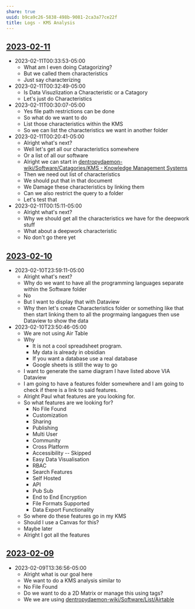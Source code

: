 ```yaml
---
share: true
uuid: b9ca9c26-5838-498b-9081-2ca3a77ce22f
title: Logs - KMS Analysis
---
```

## [2023-02-11](/undefined)

* 2023-02-11T00:33:53-05:00
	* What am I even doing Catagorizing?
	* But we called them characteristics
	* Just say characterizing
* 2023-02-11T00:32:49-05:00
	* Is Data Visuzlization a Characteristic or a Catagory
	* Let's just do Characteristics
* 2023-02-11T00:30:07-05:00
	* Yes file path restrictions can be done
	* So what do we want to do
	* List those characteristics within the KMS
	* So we can list the characteristics we want in another folder
* 2023-02-11T00:20:41-05:00
	* Alright what's next?
	* Well let's get all our characteristics somewhere
	* Or a list of all our software
	* Alright we can start in [dentropydaemon-wiki/Software/Catagories/KMS - Knowledge Management Systems](/undefined)
	* Then we need out list of characteristics
	* We should put that in that document
	* We Damage these characteristics by linking them
	* Can we also restrict the query to a folder
	* Let's test that
* 2023-02-11T00:15:11-05:00
	* Alright what's next?
	* Why we should get all the characteristics we have for the deepwork stuff
	* What about a deepwork characteristic
	* No don't go there yet
## [2023-02-10](/undefined)

* 2023-02-10T23:59:11-05:00
	* Alright what's next?
	* Why do we want to have all the programming languages separate within the Software folder
	* No
	* But I want to display that with Dataview
	* Why then let's create Characteristics folder or something like that then start linking them to all the progrmaing langagues then use Dataview to show the data
* 2023-02-10T23:50:46-05:00
	* We are not using Air Table
	* Why
		* It is not a cool spreadsheet program.
		* My data is already in obsidian
		* If you want a database use a real database
		* Google sheets is still the way to go
	* I want to generate the same diagram I have listed above VIA Dataview
	* I am going to have a features  folder somewhere and I am going to check if there is a link to said features.
	* Alright Paul what features are you looking for.
	* So what features are we looking for?
		* No File Found
		* Customization
		* Sharing
		* Publishing
		* Multi User
		* Community
		* Cross Platform
		* Accessibility -- Skipped
		* Easy Data Visualisation
		* RBAC
		* Search Features
		* Self Hosted
		* API
		* Pub Sub
		* End to End Encryption
		* File Formats Supported
		* Data Export Functionality
	* So where do these features go in my KMS
	* Should I use a Canvas for this?
	* Maybe later
	* Alright I got all the features

## [2023-02-09](/undefined)

* 2023-02-09T13:36:56-05:00
	* Alright what is our goal here
	* We want to do a KMS analysis similar to
	*  No File Found
	* Do we want to do a 2D Matrix or manage this using tags?
	* We we are using [dentropydaemon-wiki/Software/List/Airtable](/undefined)